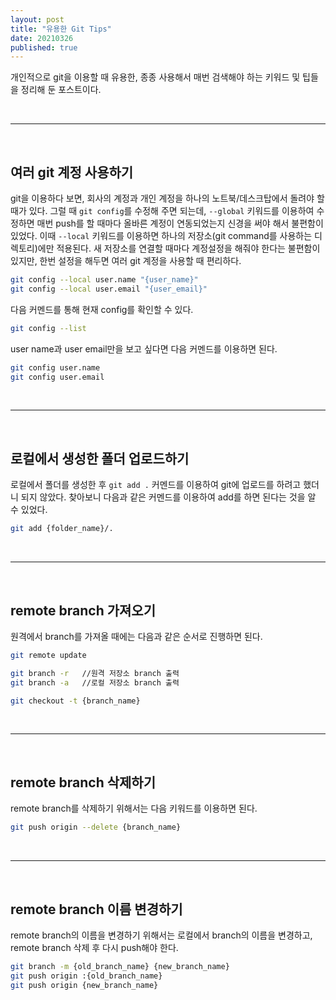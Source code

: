 ```yaml
---
layout: post
title: "유용한 Git Tips"
date: 20210326
published: true
---
```


개인적으로 git을 이용할 때 유용한, 종종 사용해서 매번 검색해야 하는 키워드 및 팁들을 정리해 둔 포스트이다.

<br>

<hr>

<br>

## 여러 git 계정 사용하기
git을 이용하다 보면, 회사의 계정과 개인 계정을 하나의 노트북/데스크탑에서 돌려야 할 때가 있다. 그럴 때 `git config`를 수정해 주면 되는데, `--global` 키워드를 이용하여 수정하면 매번 push를 할 때마다 올바른 계정이 연동되었는지 신경을 써야 해서 불편함이 있었다. 이때 `--local` 키워드를 이용하면 하나의 저장소(git command를 사용하는 디렉토리)에만 적용된다. 새 저장소를 연결할 때마다 계정설정을 해줘야 한다는 불편함이 있지만, 한번 설정을 해두면 여러 git 계정을 사용할 때 편리하다.
```bash
git config --local user.name "{user_name}"
git config --local user.email "{user_email}"
```
다음 커멘드를 통해 현재 config를 확인할 수 있다.
```bash
git config --list
```
user name과 user email만을 보고 싶다면 다음 커멘드를 이용하면 된다.
```bash
git config user.name
git config user.email
```

<br>

<hr>

<br>

## 로컬에서 생성한 폴더 업로드하기
로컬에서 폴더를 생성한 후 `git add .` 커멘드를 이용하여 git에 업로드를 하려고 했더니 되지 않았다. 찾아보니 다음과 같은 커멘드를 이용하여 add를 하면 된다는 것을 알 수 있었다.
```bash
git add {folder_name}/.
```

<br>

<hr>

<br>

## remote branch 가져오기
원격에서 branch를 가져올 때에는 다음과 같은 순서로 진행하면 된다.
```bash
git remote update
```
```bash
git branch -r   //원격 저장소 branch 출력
git branch -a   //로컬 저장소 branch 출력
```
```bash
git checkout -t {branch_name}
```

<br>

<hr>

<br>

## remote branch 삭제하기
remote branch를 삭제하기 위해서는 다음 키워드를 이용하면 된다.
```bash
git push origin --delete {branch_name}
```

<br>

<hr>

<br>

## remote branch 이름 변경하기
remote branch의 이름을 변경하기 위해서는 로컬에서 branch의 이름을 변경하고, remote branch 삭제 후 다시 push해야 한다.
```bash
git branch -m {old_branch_name} {new_branch_name}
git push origin :{old_branch_name}
git push origin {new_branch_name}
```